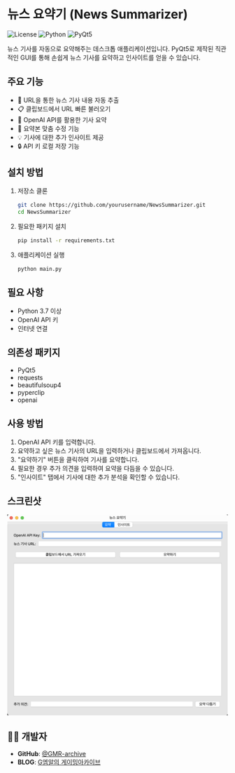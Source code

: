 # 뉴스 요약기 (News Summarizer)

![License](https://img.shields.io/badge/license-MIT-blue.svg)
![Python](https://img.shields.io/badge/python-3.7%2B-brightgreen.svg)
![PyQt5](https://img.shields.io/badge/PyQt5-latest-orange.svg)

뉴스 기사를 자동으로 요약해주는 데스크톱 애플리케이션입니다. PyQt5로 제작된 직관적인 GUI를 통해 손쉽게 뉴스 기사를 요약하고 인사이트를 얻을 수 있습니다.

## 주요 기능

- 🔗 URL을 통한 뉴스 기사 내용 자동 추출
- 📋 클립보드에서 URL 빠른 불러오기
- 📝 OpenAI API를 활용한 기사 요약
- 🎯 요약본 맞춤 수정 기능
- 💡 기사에 대한 추가 인사이트 제공
- 🔒 API 키 로컬 저장 기능

## 설치 방법

1. 저장소 클론
    ```bash
    git clone https://github.com/yourusername/NewsSummarizer.git
    cd NewsSummarizer
    ```

2. 필요한 패키지 설치
    ```bash
    pip install -r requirements.txt
    ```

3. 애플리케이션 실행
    ```bash
    python main.py
    ```

## 필요 사항

- Python 3.7 이상
- OpenAI API 키
- 인터넷 연결

## 의존성 패키지

- PyQt5
- requests
- beautifulsoup4
- pyperclip
- openai

## 사용 방법

1. OpenAI API 키를 입력합니다.
2. 요약하고 싶은 뉴스 기사의 URL을 입력하거나 클립보드에서 가져옵니다.
3. "요약하기" 버튼을 클릭하여 기사를 요약합니다.
4. 필요한 경우 추가 의견을 입력하여 요약을 다듬을 수 있습니다.
5. "인사이트" 탭에서 기사에 대한 추가 분석을 확인할 수 있습니다.

## 스크린샷

![NS_v1](./screenshotNS.png)

## 🧑‍💻 개발자

- **GitHub**: [@GMR-archive](https://github.com/GMR-archive)
- **BLOG**: [G엠알의 게이밍아카이브](https://blog.naver.com/gmr_archive)
